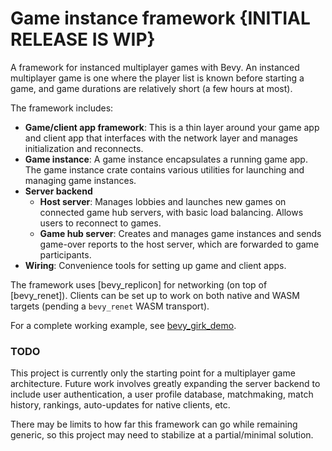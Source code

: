 # Game instance framework {INITIAL RELEASE IS WIP}

A framework for instanced multiplayer games with Bevy. An instanced multiplayer game is one where the player list is known before starting a game, and game durations are relatively short (a few hours at most).

The framework includes:
- **Game/client app framework**: This is a thin layer around your game app and client app that interfaces with the network layer and manages initialization and reconnects.
- **Game instance**: A game instance encapsulates a running game app. The game instance crate contains various utilities for launching and managing game instances.
- **Server backend**
    - **Host server**: Manages lobbies and launches new games on connected game hub servers, with basic load balancing. Allows users to reconnect to games.
    - **Game hub server**: Creates and manages game instances and sends game-over reports to the host server, which are forwarded to game participants.
- **Wiring**: Convenience tools for setting up game and client apps.

The framework uses [bevy_replicon] for networking (on top of [bevy_renet]). Clients can be set up to work on both native and WASM targets (pending a `bevy_renet` WASM transport).

For a complete working example, see [bevy_girk_demo](https://github.com/UkoeHB/bevy_girk_demo).


### TODO

This project is currently only the starting point for a multiplayer game architecture. Future work involves greatly expanding the server backend to include user authentication, a user profile database, matchmaking, match history, rankings, auto-updates for native clients, etc.

There may be limits to how far this framework can go while remaining generic, so this project may need to stabilize at a partial/minimal solution.
